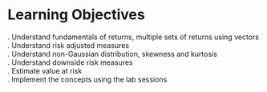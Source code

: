 # Learning Objectives
. Understand fundamentals of returns, multiple sets of returns using vectors<br>
. Understand risk adjusted measures<br>
. Understand non-Gaussian distribution, skewness and kurtosis<br>
. Understand downside risk measures<br>
. Estimate value at risk<br>
. Implement the concepts using the lab sessions<br>
